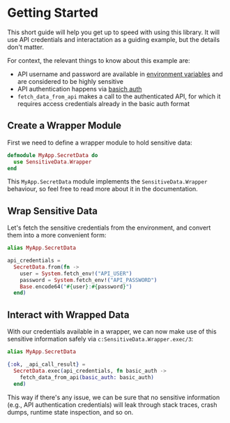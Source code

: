 # Getting Started

This short guide will help you get up to speed with using this library. It will
use API credentials and interactation as a guiding example, but the details
don't matter.

For context, the relevant things to know about this example are:

- API username and password are available in [environment variables](https://en.wikipedia.org/wiki/Environment_variable)
    and are considered to be highly sensitive
- API authentication happens via [basich auth](https://en.wikipedia.org/wiki/Basic_access_authentication)
- `fetch_data_from_api` makes a call to the authenticated API, for which it
    requires access credentials already in the basic auth format

## Create a Wrapper Module

First we need to define a wrapper module to hold sensitive data:

```elixir
defmodule MyApp.SecretData do
  use SensitiveData.Wrapper
end
```

This `MyApp.SecretData` module implements the `SensitiveData.Wrapper`
behaviour, so feel free to read more about it in the documentation.

## Wrap Sensitive Data

Let's fetch the sensitive credentials from the environment, and convert them
into a more convenient form:

```elixir
alias MyApp.SecretData

api_credentials =
  SecretData.from(fn ->
    user = System.fetch_env!("API_USER")
    password = System.fetch_env!("API_PASSWORD")
    Base.encode64("#{user}:#{password}")
  end)
```

## Interact with Wrapped Data

With our credentials available in a wrapper, we can now make use of this
sensitive information safely via `c:SensitiveData.Wrapper.exec/3`:

```elixir
alias MyApp.SecretData

{:ok, _api_call_result} =
  SecretData.exec(api_credentials, fn basic_auth ->
    fetch_data_from_api(basic_auth: basic_auth)
  end)
```

This way if there's any issue, we can be sure that no sensitive information
(e.g., API authentication credentials) will leak through stack traces,
crash dumps, runtime state inspection, and so on.

<!-- It will
use a database credentials and interactation as a guiding example, but the
details don't matter: you should be able to follow along even if you've never
used a database (much less `Postgrex`) or even know what a database does. -->

<!-- For context, the relevant things to know about this example are:

- the information in the "DB_URI" [environment variable](https://en.wikipedia.org/wiki/Environment_variable)
    is highly sensitive as it could give access to confidential information
    stored in the database if the value were read
- the connection information is formatted as a [URI](https://en.wikipedia.org/wiki/Uniform_Resource_Identifier),
    but the function to connect to the database requires the configuration to
    be provided as a keyword list: we'll need to parse the URI before we'll
    be able to connect to the database. The actual parsing will be done by
    `parse_postgres_uri` in our example. Just like any function,
    `parse_postgres_uri` can fail and may expose sensitive information (such as
    the database password) in a stack trace.

## Create a Wrapper Module

First we need to define a wrapper module to hold sensitive data:

```elixir
defmodule MyApp.SecretData do
  use SensitiveData.Wrapper
end
```

This `MyApp.SecretData` module implements the `SensitiveData.Wrapper`
behaviour, so feel free to read more about it in the documentation.

## Wrap Sensitive Data

```elixir
alias MyApp.SecretData

database_uri = SecretData.from(fn -> System.get_env("DB_URI") end)
```

## Interact with Wrapped Data

```elixir
alias MyApp.SecretData

{:ok, pid} =
  SecretData.exec(database_uri, fn uri ->
    uri
    |> parse_postgres_uri()
    |> Postgrex.start_link()
  end)
``` -->
